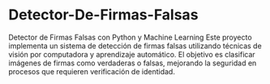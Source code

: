 # Detector-De-Firmas-Falsas
Detector de Firmas Falsas con Python y Machine Learning
Este proyecto implementa un sistema de detección de firmas falsas utilizando técnicas de visión por computadora y aprendizaje automático. El objetivo es clasificar imágenes de firmas como verdaderas o falsas, mejorando la seguridad en procesos que requieren verificación de identidad.
